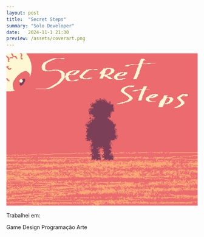```yaml
---
layout: post
title:  "Secret Steps"
summary: "Solo Developer"
date:   2024-11-1 21:30
preview: /assets/coverart.png
---
```


![Picture 1](/assets/coverart.png)

Trabalhei em:

Game Design
Programação
Arte
